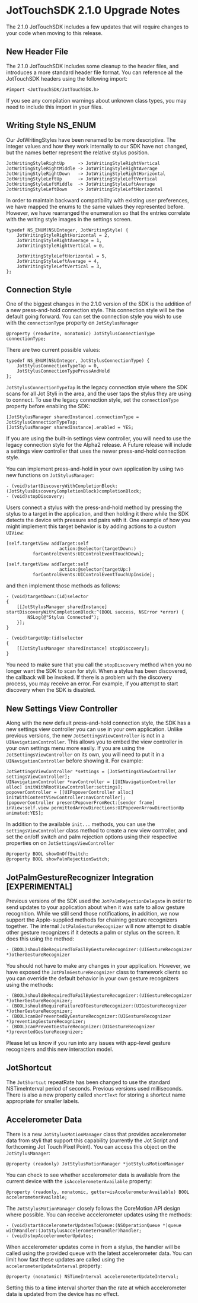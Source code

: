 # JotTouchSDK 2.1.0 Upgrade Notes

The 2.1.0 JotTouchSDK includes a few updates that will require changes to your code when moving to this release. 

## New Header File

The 2.1.0 JotTouchSDK includes some cleanup to the header files, and introduces a more standard header file format. You can reference all the JotTouchSDK headers using the following import:

    #import <JotTouchSDK/JotTouchSDK.h>
    
If you see any compilation warnings about unknown class types, you may need to include this import in your files.

## Writing Style NS_ENUM

Our JotWritingStyles have been renamed to be more descriptive. The integer values and how they work internally to our SDK have not changed, but the names better represent the relative stylus position.

    JotWritingStyleRightUp     -> JotWritingStyleRightVertical
    JotWritingStyleRightMiddle -> JotWritingStyleRightAverage
    JotWritingStyleRightDown   -> JotWritingStyleRightHorizontal
    JotWritingStyleLeftUp      -> JotWritingStyleLeftVertical
    JotWritingStyleLeftMiddle  -> JotWritingStyleLeftAverage
    JotWritingStyleLeftDown    -> JotWritingStyleLeftHorizontal

In order to maintain backward compatibility with existing user preferences, we have mapped the enums to the same values they represented before. However, we have rearranged the enumeration so that the entries correlate with the writing style images in the settings screen.

    typedef NS_ENUM(NSUInteger, JotWritingStyle) {
        JotWritingStyleRightHorizontal = 2,
        JotWritingStyleRightAverage = 1,
        JotWritingStyleRightVertical = 0,
    
        JotWritingStyleLeftHorizontal = 5,
        JotWritingStyleLeftAverage = 4,
        JotWritingStyleLeftVertical = 3,
    };

## Connection Style

One of the biggest changes in the 2.1.0 version of the SDK is the addition of a new press-and-hold connection style. This connection style will be the default going forward. You can set the connection style you wish to use with the `connectionType` property on `JotStylusManager`

    @property (readwrite, nonatomic) JotStylusConnectionType connectionType;

There are two current possible values:

    typedef NS_ENUM(NSUInteger, JotStylusConnectionType) {
        JotStylusConnectionTypeTap = 0,
        JotStylusConnectionTypePressAndHold
    };

`JotStylusConnectionTypeTap` is the legacy connection style where the SDK scans for all Jot Styli in the area, and the user taps the stylus they are using to connect. To use the legacy connection style, set the `connectionType` property before enabling the SDK:

    [JotStylusManager sharedInstance].connectionType = JotStylusConnectionTypeTap;
    [JotStylusManager sharedInstance].enabled = YES;

If you are using the built-in settings view controller, you will need to use the legacy connection style for the Alpha2 release. A Future release will include a settings view controller that uses the newer press-and-hold connection style.

You can implement press-and-hold in your own application by using two new functions on `JotStylusManager`:

    - (void)startDiscoveryWithCompletionBlock:(JotStylusDiscoveryCompletionBlock)completionBlock;
    - (void)stopDiscovery;
    
Users connect a stylus with the press-and-hold method by pressing the stylus to a target in the application, and then holding it there while the SDK detects the device with pressure and pairs with it. One example of how you might implement this target behavior is by adding actions to a custom `UIView`:

    [self.targetView addTarget:self
                        action:@selector(targetDown:)
              forControlEvents:UIControlEventTouchDown];

    [self.targetView addTarget:self
                        action:@selector(targetUp:)
              forControlEvents:UIControlEventTouchUpInside];

and then implement those methods as follows:

    - (void)targetDown:(id)selector
    {
        [[JotStylusManager sharedInstance] startDiscoveryWithCompletionBlock:^(BOOL success, NSError *error) {
            NSLog(@"Stylus Connected");
        }];
    }

    - (void)targetUp:(id)selector
    {
        [[JotStylusManager sharedInstance] stopDiscovery];
    }

You need to make sure that you call the `stopDiscovery` method when you no longer want the SDK to scan for styli. When a stylus has been discovered, the callback will be invoked. If there is a problem with the discovery process, you may receive an error. For example, if you attempt to start discovery when the SDK is disabled.

## New Settings View Controller

Along with the new default press-and-hold connection style, the SDK has a new settings view controller you can use in your own application. Unlike previous versions, the new `JotSettingsViewController` is not in a `UINavigationController`. This allows you to embed the view controller in your own settings menu more easily. If you are using the `JotSettingsViewController` on its own, you will need to put it in a `UINavigationController` before showing it. For example:

    JotSettingsViewController *settings = [JotSettingsViewController settingsViewController];
    UINavigationController *navController = [[UINavigationController alloc] initWithRootViewController:settings];
    popoverController = [[UIPopoverController alloc] initWithContentViewController:navController];
    [popoverController presentPopoverFromRect:[sender frame] inView:self.view permittedArrowDirections:UIPopoverArrowDirectionUp animated:YES];

In addition to the available `init...` methods, you can use the `settingsViewController` class method to create a new view controller, and set the on/off switch and palm rejection options using their respective properties on on `JotSettingsViewController`

    @property BOOL showOnOffSwitch;
    @property BOOL showPalmRejectionSwitch;

## JotPalmGestureRecognizer Integration [EXPERIMENTAL]

Previous versions of the SDK used the `JotPalmRejectionDelegate` in order to send updates to your application about when it was safe to allow gesture recognition. While we still send those notifications, in addition, we now support the Apple-supplied methods for chaining gesture recognizers together. The internal `JotPalmGestureRecognizer` will now attempt to disable other gesture recognizers if it detects a palm or stylus on the screen. It does this using the method:

    - (BOOL)shouldBeRequiredToFailByGestureRecognizer:(UIGestureRecognizer *)otherGestureRecognizer

You should not have to make any changes in your application. However, we have exposed the `JotPalmGestureRecognizer` class to framework clients so you can override the default behavior in your own gesture recognizers using the methods:

    - (BOOL)shouldBeRequiredToFailByGestureRecognizer:(UIGestureRecognizer *)otherGestureRecognizer;
    - (BOOL)shouldRequireFailureOfGestureRecognizer:(UIGestureRecognizer *)otherGestureRecognizer;
    - (BOOL)canBePreventedByGestureRecognizer:(UIGestureRecognizer *)preventingGestureRecognizer;
    - (BOOL)canPreventGestureRecognizer:(UIGestureRecognizer *)preventedGestureRecognizer;

Please let us know if you run into any issues with app-level gesture recognizers and this new interaction model.

## JotShortcut

The `JotShortcut` repeatRate has been changed to use the standard NSTimeInterval period of seconds. Previous versions used milliseconds. There is also a new property called `shortText` for storing a shortcut name appropriate for smaller labels.

## Accelerometer Data

There is a new `JotStylusMotionManager` class that provides accelerometer data from styli that support this capability (currently the Jot Script and forthcoming Jot Touch Pixel Point). You can access this object on the `JotStylusManager`:

    @property (readonly) JotStylusMotionManager *jotStylusMotionManager

You can check to see whether accelerometer data is available from the current device with the `isAccelerometerAvailable` property:

    @property (readonly, nonatomic, getter=isAccelerometerAvailable) BOOL accelerometerAvailable;
    
The `JotStylusMotionManager` closely follows the CoreMotion API design where possible. You can receive accelerometer updates using the methods:

    - (void)startAccelerometerUpdatesToQueue:(NSOperationQueue *)queue withHandler:(JotStylusAccelerometerHandler)handler;
    - (void)stopAccelerometerUpdates;
      
When accelerometer updates come in from a stylus, the handler will be called using the provided queue with the latest accelerometer data. You can limit how fast these updates are called using the `accelerometerUpdateInterval` property:

    @property (nonatomic) NSTimeInterval accelerometerUpdateInterval;
    
Setting this to a time interval shorter than the rate at which accelerometer data is updated from the device has no effect.
